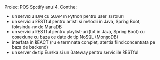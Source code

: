 Proiect POS Spotify anul 4.
Contine:
- un serviciu IDM cu SOAP in Python pentru useri si roluri
- un serviciu RESTful pentru artisti si melodii in Java, Spring Boot, folosindu-ne de MariaDB
- un serviciu RESTful pentru playlist-uri (tot in Java, Spring Boot) cu conexiune cu baza de date de tip NoSQL (MongoDB)
- interfata in REACT (nu e terminata complet, atentia fiind concentrata pe baza de backend)
- un server de tip Eureka si un Gateway pentru serviciile RESTful
